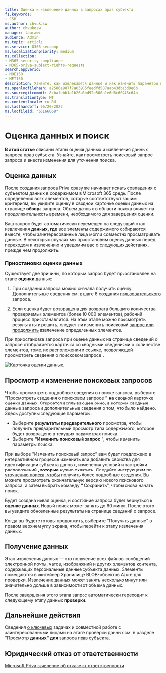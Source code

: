 ```yaml
---
title: Оценка и извлечение данных в запросах прав субъекта
f1.keywords:
- CSH
ms.author: chvukosw
author: chvukosw
manager: laurawi
audience: Admin
ms.topic: article
ms.service: O365-seccomp
ms.localizationpriority: medium
ms.collection:
- M365-security-compliance
- M365-priva-subject-rights-requests
search.appverid:
- MOE150
- MET150
description: Узнайте, как извлекаются данные и как изменить параметры поиска в Запросы субъектов данных Microsoft Priva.
ms.openlocfilehash: a2586e987f7a03905feedfd587aab43dba3d9e6b
ms.sourcegitcommit: 8cbafebb1a1b26a0bd92e500a1e6d6c60243c64b
ms.translationtype: MT
ms.contentlocale: ru-RU
ms.lasthandoff: 06/20/2022
ms.locfileid: "66166668"
---
```

# <a name="data-estimate-and-retrieval"></a>Оценка данных и поиск

**В этой статье** описаны этапы оценки данных и извлечения данных запроса прав субъекта. Узнайте, как просмотреть поисковый запрос запроса и внести изменения для уточнения поиска.

## <a name="data-estimate"></a>Оценка данных
После создания запроса Priva сразу же начинает искать совпадения с субъектом данных в содержимом в Microsoft 365 среде. После определения всех элементов, которые соответствуют вашим критериям, вы увидите оценку в сводной карточке оценки  данных на странице **обзора** запроса. Объем данных в области поиска влияет на продолжительность времени, необходимого для завершения оценки.

Ваш запрос будет автоматически перемещен на следующий этап извлечения **данных, где** все элементы содержимого собираются вместе, чтобы заинтересованные лица могли совместно просматривать данные. В некоторых случаях мы приостановим оценку данных перед переходом к извлечению и уведомим вас о следующих действиях, прежде чем продолжить.

### <a name="pause-in-data-estimate"></a>Приостановка оценки данных

Существует две причины, по которым запрос будет приостановлен на этапе **оценки** данных:

1. При создании запроса можно сначала получить оценку. Дополнительные сведения см. в шаге 6 создания [пользовательского](subject-rights-requests-create.md#custom-setup-guided-process-to-choose-all-settings) запроса.

2. Если оценка будет возвращена для возврата большого количества проверяемых элементов (более 10 000 элементов), рабочий процесс приостанавлится. На этом этапе можно просмотреть результаты и решить, следует ли изменить поисковый [запрос или продолжить](subject-rights-requests-create.md#refining-your-search) извлечение определенных элементов.

При приостановке запроса при оценке данных на странице сведений о запросе отображается карточка со сводными сведениями о количестве элементов, томе, их расположении и ссылке, позволяющей просмотреть сведения о поисковом запросе **.**

![Карточка оценки данных.](../media/priva-srr-data-estimate.png)

## <a name="view-and-edit-search-queries"></a>Просмотр и изменение поисковых запросов

Чтобы просмотреть подробные сведения о поиске запроса,  выберите "Просмотреть сведения о поисковом запросе **" на** сводной карточке оценки данных. Откроется всплывающее окно, в котором сводные данные запроса и дополнительные сведения о том, что было найдено. Здесь доступны следующие параметры:

- Выберите **результаты предварительного** просмотра, чтобы получить предварительный просмотр типа содержимого, которое будет возвращено в текущих параметрах поиска.
- Выберите **"Изменить поисковый запрос** ", чтобы изменить параметры поиска.

При выборе "Изменить поисковый запрос" вам будет предложено в интерактивном процессе изменить или добавить свойства для идентификации субъекта данных, изменения условий и настройки расположений **, которые** нужно охватить. Следуйте инструкциям по [уточнению поиска, чтобы](subject-rights-requests-create.md#refining-your-search) получить более подробные сведения. Вы можете просмотреть окончательную версию нового поискового запроса, а затем выбрать команду **"** Сохранить", чтобы снова начать поиск.

Будет создана новая оценка, и состояние запроса будет вернуться к **оценке данных**. Новый поиск может занять до 60 минут. После этого вы увидите обновленные результаты на странице сведений о запросе.

Когда вы будете готовы продолжить, выберите "Получить данные" в правом верхнем углу экрана, чтобы перейти к этапу извлечения данных.

## <a name="retrieve-data"></a>Получение данных

Этап извлечения данных — это получение всех файлов, сообщений электронной почты, чатов, изображений и других элементов контента, содержащих персональные данные субъекта данных. Элементы помещаются в контейнер Хранилище BLOB-объектов Azure для проверки. Извлечение данных может занять несколько минут или значительно дольше в зависимости от объема данных.

После завершения этого этапа запрос автоматически переходит к следующему этапу данных **проверки**.

## <a name="next-steps"></a>Дальнейшие действия

Сведения [о ключевых](subject-rights-requests-data-review.md) задачах и совместной работе с заинтересованными лицами на этапе проверки данных см. в разделе "Просмотр **данных" для** запроса прав субъекта.

## <a name="legal-disclaimer"></a>Юридический отказ от ответственности

[Microsoft Priva заявление об отказе от ответственности](priva-disclaimer.md)